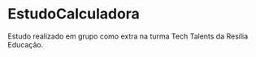 # EstudoCalculadora
Estudo realizado em grupo como extra na turma Tech Talents da Resília Educação. 
